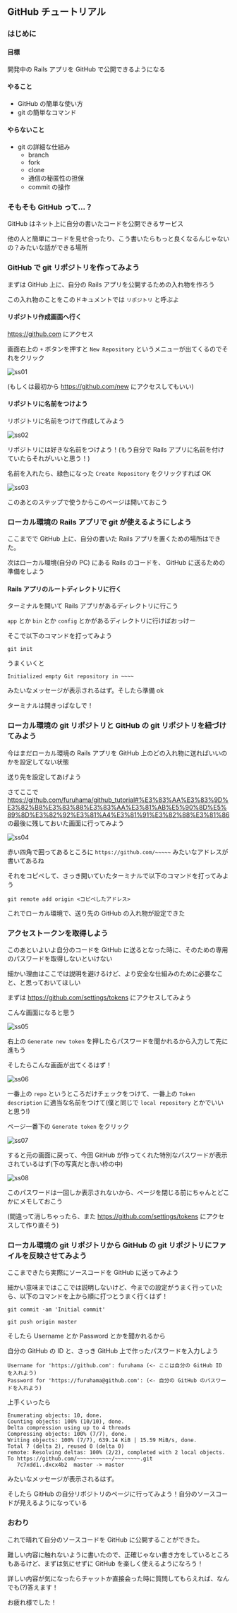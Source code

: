 ## GitHub チュートリアル

### はじめに

#### 目標

開発中の Rails アプリを GitHub で公開できるようになる

#### やること

- GitHub の簡単な使い方
- git の簡単なコマンド

#### やらないこと

- git の詳細な仕組み
  - branch
  - fork
  - clone
  - 通信の秘匿性の担保
  - commit の操作

### そもそも GitHub って...？

GitHub はネット上に自分の書いたコードを公開できるサービス

他の人と簡単にコードを見せ合ったり、こう書いたらもっと良くなるんじゃないの？みたいな話ができる場所

### GitHub で git リポジトリを作ってみよう

まずは GitHub 上に、自分の Rails アプリを公開するための入れ物を作ろう

この入れ物のことをこのドキュメントでは `リポジトリ` と呼ぶよ

#### リポジトリ作成画面へ行く

https://github.com にアクセス

画面右上の `+` ボタンを押すと `New Repository` というメニューが出てくるのでそれをクリック

![ss01](https://github.com/furuhama/github_tutorial/blob/master/img/ss01.png)

(もしくは最初から https://github.com/new にアクセスしてもいい)

#### リポジトリに名前をつけよう

リポジトリに名前をつけて作成してみよう

![ss02](https://github.com/furuhama/github_tutorial/blob/master/img/ss02.png)

リポジトリには好きな名前をつけよう！(もう自分で Rails アプリに名前を付けていたらそれがいいと思う！)

名前を入れたら、緑色になった `Create Repository` をクリックすれば OK

![ss03](https://github.com/furuhama/github_tutorial/blob/master/img/ss03.png)

このあとのステップで使うからこのページは開いておこう

### ローカル環境の Rails アプリで git が使えるようにしよう

ここまでで GitHub 上に、自分の書いた Rails アプリを置くための場所はできた。

次はローカル環境(自分の PC) にある Rails のコードを、 GitHub に送るための準備をしよう

#### Rails アプリのルートディレクトリに行く

ターミナルを開いて Rails アプリがあるディレクトリに行こう

`app` とか `bin` とか `config` とかがあるディレクトリに行けばおっけー

そこで以下のコマンドを打ってみよう

```
git init
```

うまくいくと

```
Initialized empty Git repository in ~~~~
```

みたいなメッセージが表示されるはず。そしたら準備 ok

ターミナルは開きっぱなしで！

### ローカル環境の git リポジトリと GitHub の git リポジトリを紐づけてみよう

今はまだローカル環境の Rails アプリを GitHub 上のどの入れ物に送ればいいのかを設定してない状態

送り先を設定してあげよう

さてここで https://github.com/furuhama/github_tutorial#%E3%83%AA%E3%83%9D%E3%82%B8%E3%83%88%E3%83%AA%E3%81%AB%E5%90%8D%E5%89%8D%E3%82%92%E3%81%A4%E3%81%91%E3%82%88%E3%81%86 の最後に残しておいた画面に行ってみよう

![ss04](https://github.com/furuhama/github_tutorial/blob/master/img/ss04.png)

赤い四角で囲ってあるところに `https://github.com/~~~~~` みたいなアドレスが書いてあるね

それをコピペして、さっき開いていたターミナルで以下のコマンドを打ってみよう

```
git remote add origin <コピペしたアドレス>
```

これでローカル環境で、送り先の GitHub の入れ物が設定できた

### アクセストークンを取得しよう

このあといよいよ自分のコードを GitHub に送るとなった時に、そのための専用のパスワードを取得しないといけない

細かい理由はここでは説明を避けるけど、より安全な仕組みのために必要なこと、と思っておいてほしい

まずは https://github.com/settings/tokens にアクセスしてみよう

こんな画面になると思う

![ss05](https://github.com/furuhama/github_tutorial/blob/master/img/ss05.png)

右上の `Generate new token` を押したらパスワードを聞かれるから入力して先に進もう

そしたらこんな画面が出てくるはず！

![ss06](https://github.com/furuhama/github_tutorial/blob/master/img/ss06.png)

一番上の `repo` というところだけチェックをつけて、一番上の `Token description` に適当な名前をつけて(僕と同じで `local repository` とかでいいと思う!)

ページ一番下の `Generate token` をクリック

![ss07](https://github.com/furuhama/github_tutorial/blob/master/img/ss07.png)

すると元の画面に戻って、今回 GitHub が作ってくれた特別なパスワードが表示されているはず(下の写真だと赤い枠の中)

![ss08](https://github.com/furuhama/github_tutorial/blob/master/img/ss08.png)

このパスワードは一回しか表示されないから、ページを閉じる前にちゃんとどこかにメモしておこう

(間違って消しちゃったら、また https://github.com/settings/tokens にアクセスして作り直そう)

### ローカル環境の git リポジトリから GitHub の git リポジトリにファイルを反映させてみよう

ここまできたら実際にソースコードを GitHub に送ってみよう

細かい意味まではここでは説明しないけど、今までの設定がうまく行っていたら、以下のコマンドを上から順に打つとうまく行くはず！

```
git commit -am 'Initial commit'

git push origin master
```

そしたら Username とか Password とかを聞かれるから

自分の GitHub の ID と、さっき GitHub 上で作ったパスワードを入力しよう

```
Username for 'https://github.com': furuhama (<- ここは自分の GitHub ID を入れよう)
Password for 'https://furuhama@github.com': (<- 自分の GitHub のパスワードを入れよう)
```

上手くいったら

```
Enumerating objects: 10, done.
Counting objects: 100% (10/10), done.
Delta compression using up to 4 threads
Compressing objects: 100% (7/7), done.
Writing objects: 100% (7/7), 639.14 KiB | 15.59 MiB/s, done.
Total 7 (delta 2), reused 0 (delta 0)
remote: Resolving deltas: 100% (2/2), completed with 2 local objects.
To https://github.com/~~~~~~~~~~~/~~~~~~~~.git
   7c7xdd1..dxcx4b2  master -> master
```

みたいなメッセージが表示されるはず。

そしたら GitHub の自分リポジトリのページに行ってみよう！自分のソースコードが見えるようになっている

### おわり

これで晴れて自分のソースコードを GitHub に公開することができた。

難しい内容に触れないように書いたので、正確じゃない書き方をしているところもあるけど、まずは気にせずに GitHub を楽しく使えるようになろう！

詳しい内容が気になったらチャットか直接会った時に質問してもらえれば、なんでも(?)答えます！

お疲れ様でした！
